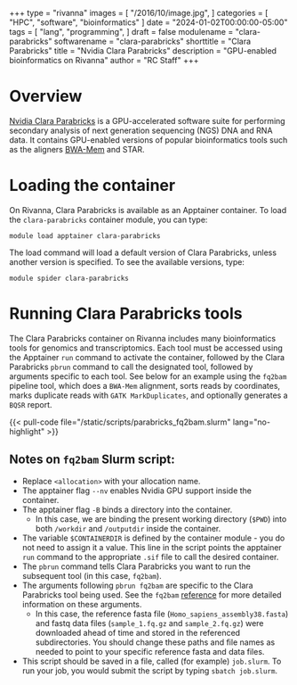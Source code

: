 +++
type = "rivanna"
images = [
  "/2016/10/image.jpg",
]
categories = [
  "HPC",
  "software",
  "bioinformatics"
]
date = "2024-01-02T00:00:00-05:00"
tags = [
  "lang",
  "programming",
]
draft = false
modulename = "clara-parabricks"
softwarename = "clara-parabricks"
shorttitle = "Clara Parabricks"
title = "Nvidia Clara Parabricks"
description = "GPU-enabled bioinformatics on Rivanna"
author = "RC Staff"
+++

# Overview

[Nvidia Clara Parabricks](https://docs.nvidia.com/clara/) is a GPU-accelerated software suite for performing secondary analysis of next generation sequencing (NGS) DNA and RNA data. It contains GPU-enabled versions of popular bioinformatics tools such as the aligners [BWA-Mem](https://www.rc.virginia.edu/userinfo/rivanna/software/bwa/) and STAR.

# Loading the container
On Rivanna, Clara Parabricks is available as an Apptainer container.  To load the `clara-parabricks` container module, you can type:

```
module load apptainer clara-parabricks
```

The load command will load a default version of Clara Parabricks, unless another version is specified.  To see the available versions, type:

```
module spider clara-parabricks
```


# Running Clara Parabricks tools

The Clara Parabricks container on Rivanna includes many bioinformatics tools for genomics and transcriptomics. Each tool must be accessed using the Apptainer `run` command to activate the container, followed by the Clara Parabricks `pbrun` command to call the designated tool, followed by arguments specific to each tool. See below for an example using the `fq2bam` pipeline tool, which does a `BWA-Mem` alignment, sorts reads by coordinates, marks duplicate reads with `GATK MarkDuplicates`, and optionally generates a `BQSR` report. 


{{< pull-code file="/static/scripts/parabricks_fq2bam.slurm" lang="no-highlight" >}}


## Notes on `fq2bam` Slurm script:
- Replace `<allocation>` with your allocation name.
- The apptainer flag `--nv` enables Nvidia GPU support inside the container.
- The apptainer flag `-B` binds a directory into the container. 
	+ In this case, we are binding the present working directory (`$PWD`) into both `/workdir` and `/outputdir` inside the container.
- The variable `$CONTAINERDIR` is defined by the container module - you do not need to assign it a value. This line in the script points the apptainer `run` command to the appropriate `.sif` file to call the desired container.
- The `pbrun` command tells Clara Parabricks you want to run the subsequent tool (in this case, `fq2bam`).
- The arguments following `pbrun fq2bam` are specific to the Clara Parabricks tool being used. See the `fq2bam` [reference](https://docs.nvidia.com/clara/parabricks/documentation/tooldocs/man_fq2bam.html) for more detailed information on these arguments.
	+ In this case, the reference fasta file (`Homo_sapiens_assembly38.fasta`) and fastq data files (`sample_1.fq.gz` and `sample_2.fq.gz`) were downloaded ahead of time and stored in the referenced subdirectories. You should change these paths and file names as needed to point to your specific reference fasta and data files.
- This script should be saved in a file, called (for example) `job.slurm`.  To run your job, you would submit the script by typing `sbatch job.slurm`.


